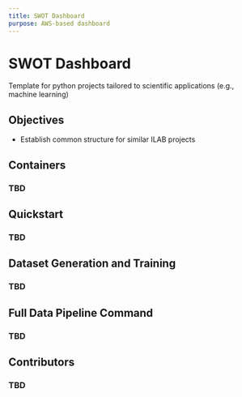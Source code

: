 ```yaml
---
title: SWOT Dashboard
purpose: AWS-based dashboard
---
```


# SWOT Dashboard

Template for python projects tailored to scientific applications (e.g., machine learning)

## Objectives

- Establish common structure for similar ILAB projects

## Containers

### TBD 

## Quickstart

### TBD

## Dataset Generation and Training

### TBD

## Full Data Pipeline Command

### TBD

## Contributors

### TBD
